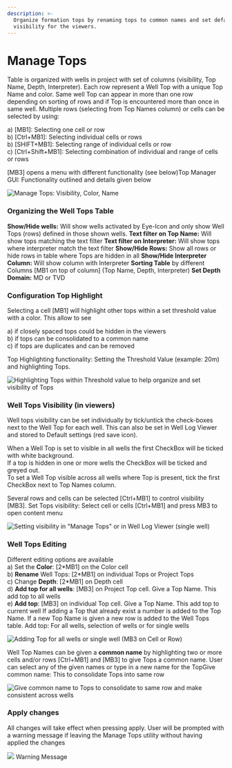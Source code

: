 ```yaml
---
description: >-
  Organize formation tops by renaming tops to common names and set default
  visibility for the viewers.
---
```


# Manage Tops

Table is organized with wells in project with set of columns \(visibility, Top Name, Depth, Interpreter\). Each row represent a Well Top with a unique Top Name and color. Same well Top can appear in more than one row depending on sorting of rows and if Top is encountered more than once in same well. Multiple rows \(selecting from Top Names column\) or cells can be selected by using:   
  
a\) \[MB1\]: Selecting one cell or row   
b\) \[Ctrl+MB1\]: Selecting individual cells or rows   
b\) \[SHIFT+MB1\]: Selecting range of individual cells or row   
c\) \[Ctrl+Shift+MB1\]: Selecting combination of individual and range of cells or rows   
  
\[MB3\] opens a menu with different functionality \(see below\)Top Manager GUI: Functionality outlined and details given below

![Manage Tops: Visibility, Color, Name](https://blobscdn.gitbook.com/v0/b/gitbook-28427.appspot.com/o/assets%2F-LFpvGkg3-7n_cdd1ccT%2F-LZFEyBb_YgD9klmdPTG%2F-LZFFEUNEtmUsQ6akjRz%2F201_ManageTops_001_MainGui.PNG?alt=media&token=7d1697ab-e51e-4fff-bf46-ee1c6eeaf73c)

### Organizing the Well Tops Table <a id="organizing-the-well-tops-table"></a>

**Show/Hide wells:** Will show wells activated by Eye-Icon and only show Well Tops \(rows\) defined in those shown wells. **Text filter on Top Name:** Will show tops matching the text filter **Text filter on Interpreter:** Will show tops where interpreter match the text filter **Show/Hide Rows:** Show all rows or hide rows in table where Tops are hidden in all **Show/Hide Interpreter Column:** Will show column with Interpreter **Sorting Table** by different Columns \[MB1 on top of column\] \(Top Name, Depth, Interpreter\) **Set Depth Domain:** MD or TVD

### Configuration Top Highlight <a id="configuration-top-highlight"></a>

Selecting a cell \[MB1\] will highlight other tops within a set threshold value with a color. This allow to see   
  
a\) if closely spaced tops could be hidden in the viewers   
b\) if tops can be consolidated to a common name   
c\) if tops are duplicates and can be removed  
  
Top Highlighting functionality: Setting the Threshold Value \(example: 20m\) and highlighting Tops.

![Highlighting Tops within Threshold value to help organize and set visibility of Tops](https://blobscdn.gitbook.com/v0/b/gitbook-28427.appspot.com/o/assets%2F-LFpvGkg3-7n_cdd1ccT%2F-LZFIQpyjW_EwXWu8Tj2%2F-LZFODM6FsvxAofjcdCF%2F201_ManageTops_002_HighlightTops.PNG?alt=media&token=2ed8dd44-1eb1-4ecd-8b3b-b5e1c754ce3c)

### Well Tops Visibility \(in viewers\)  <a id="well-tops-visibility-in-viewers"></a>

Well tops visibility can be set individually by tick/untick the check-boxes next to the Well Top for each well. This can also be set in Well Log Viewer and stored to Default settings \(red save icon\).   
  
When a Well Top is set to visible in all wells the first CheckBox will be ticked with white background.   
If a top is hidden in one or more wells the CheckBox will be ticked and greyed out.   
To set a Well Top visible across all wells where Top is present, tick the first CheckBox next to Top Names column.   
  
Several rows and cells can be selected \[Ctrl+MB1\] to control visibility \[MB3\]. Set Tops visibility: Select cell or cells \[Ctrl+MB1\] and press MB3 to open content menu

![Setting visibility in &quot;Manage Tops&quot; or in Well Log Viewer \(single well\)](https://blobscdn.gitbook.com/v0/b/gitbook-28427.appspot.com/o/assets%2F-LFpvGkg3-7n_cdd1ccT%2F-LZFZprT4XtfrgFBUaCH%2F-LZFZwQjVZnCcJAZga20%2F201_ManageTops_003_WellTopVisibility.PNG?alt=media&token=14d186f1-3606-4cc0-8144-ee64f1dfb562)

### Well Tops Editing  <a id="well-tops-editing"></a>

Different editing options are available   
a\) Set the **Color**: \[2\*MB1\] on the Color cell   
b\) **Rename** Well Tops: \[2\*MB1\] on individual Tops or Project Tops   
c\) Change **Depth**: \[2\*MB1\] on Depth cell   
d\) **Add top for all wells**: \[MB3\] on Project Top cell. Give a Top Name. This add top to all wells   
e\) **Add top**: \[MB3\] on individual Top cell. Give a Top Name. This add top to current well If adding a Top that already exist a number is added to the Top Name. If a new Top Name is given a new row is added to the Well Tops table. Add top: For all wells, selection of wells or for single wells

![Adding Top for all wells or single well \(MB3 on Cell or Row\)](https://blobscdn.gitbook.com/v0/b/gitbook-28427.appspot.com/o/assets%2F-LFpvGkg3-7n_cdd1ccT%2F-LZFaoq1E-InZ76C0xFZ%2F-LZFsYpXKewp7MEt-zEI%2F201_ManageTops_005_AddTop.PNG?alt=media&token=6b7c5146-d0a3-40bf-b8ab-1403444388c4)

Well Top Names can be given a **common name** by highlighting two or more cells and/or rows \[Ctrl+MB1\] and \[MB3\] to give Tops a common name. User can select any of the given names or type in a new name for the TopGive common name: This to consolidate Tops into same row

![Give common name to Tops to consolidate to same row and make consistent across wells](https://blobscdn.gitbook.com/v0/b/gitbook-28427.appspot.com/o/assets%2F-LFpvGkg3-7n_cdd1ccT%2F-LZFaoq1E-InZ76C0xFZ%2F-LZFeHhor_h4E94Av84b%2F201_ManageTops_004_GiveCommonName.PNG?alt=media&token=b00ab712-c93a-4c15-87d9-215d59c8003c)

### Apply changes <a id="apply-changes"></a>

All changes will take effect when pressing apply. User will be prompted with a warning message if leaving the Manage Tops utility without having applied the changes

​![](https://firebasestorage.googleapis.com/v0/b/gitbook-28427.appspot.com/o/assets%2F-LFpvGkg3-7n_cdd1ccT%2F-LZFaoq1E-InZ76C0xFZ%2F-LZFuPZtcvOgjkllHN7t%2F201_ManageTops_Warning.PNG?alt=media&token=7abf2003-e4ee-4af9-a312-442f76cfb344) Warning Message

